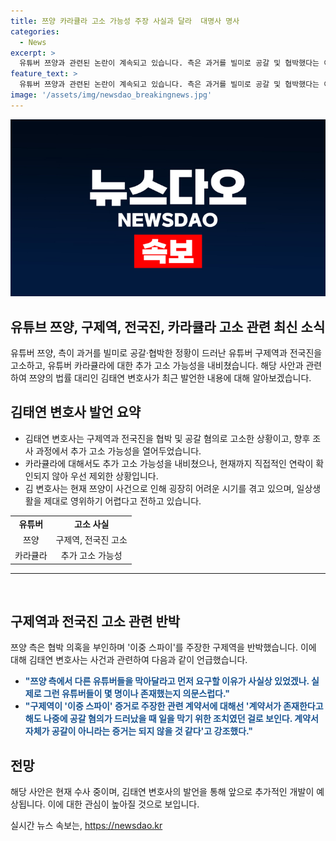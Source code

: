 ```yaml
---
title: 쯔양 카라큘라 고소 가능성 주장 사실과 달라  대명사 명사
categories:
  - News
excerpt: >
  유튜버 쯔양과 관련된 논란이 계속되고 있습니다. 측은 과거를 빌미로 공갈 및 협박했다는 이유로 유튜버 구제역과 전국진을 고소했으며, 추가 고소 가능성도 열어두고 있습니다. 하지만 유튜버 카라큘라는 현재 고소 대상에서 제외되었다고 합니다. 이에 대한 쯔양의 법률 대리인 김태연 변호사의 입장과 쯔양의 반박 내용 및 근황에 대한 언급이 이뤄졌습니다. 논란은 여전히 계속되고 있으며, 쯔양은 이로 인해 심리적으로 힘든 상황에 놓여 있다고 합니다.
feature_text: >
  유튜버 쯔양과 관련된 논란이 계속되고 있습니다. 측은 과거를 빌미로 공갈 및 협박했다는 이유로 유튜버 구제역과 전국진을 고소했으며, 추가 고소 가능성도 열어두고 있습니다. 하지만 유튜버 카라큘라는 현재 고소 대상에서 제외되었다고 합니다. 이에 대한 쯔양의 법률 대리인 김태연 변호사의 입장과 쯔양의 반박 내용 및 근황에 대한 언급이 이뤄졌습니다. 논란은 여전히 계속되고 있으며, 쯔양은 이로 인해 심리적으로 힘든 상황에 놓여 있다고 합니다.
image: '/assets/img/newsdao_breakingnews.jpg'
---
```


<p><img src="/assets/img/newsdao_breakingnews.jpg" alt="firstkoreanews 속보" /></p>

<h2 data-ke-size="size24">유튜브 쯔양, 구제역, 전국진, 카라큘라 고소 관련 최신 소식</h2>

<p data-ke-size="size16">유튜버 쯔양, 측이 과거를 빌미로 공갈·협박한 정황이 드러난 유튜버 구제역과 전국진을 고소하고, 유튜버 카라큘라에 대한 추가 고소 가능성을 내비쳤습니다. 해당 사안과 관련하여 쯔양의 법률 대리인 김태연 변호사가 최근 발언한 내용에 대해 알아보겠습니다.</p>

<h2 data-ke-size="size20">김태연 변호사 발언 요약</h2>

<ul>
  <li>김태연 변호사는 구제역과 전국진을 협박 및 공갈 혐의로 고소한 상황이고, 향후 조사 과정에서 추가 고소 가능성을 열어두었습니다.</li>
  <li>카라큘라에 대해서도 추가 고소 가능성을 내비쳤으나, 현재까지 직접적인 연락이 확인되지 않아 우선 제외한 상황입니다.</li>
  <li>김 변호사는 현재 쯔양이 사건으로 인해 굉장히 어려운 시기를 겪고 있으며, 일상생활을 제대로 영위하기 어렵다고 전하고 있습니다.</li>
</ul>

<table>
  <tr>
    <td style="text-align: center; height: 17px;"><b>유튜버</b></td>
    <td style="text-align: center; height: 17px;"><b>고소 사실</b></td>
  </tr>
  <tr>
    <td style="text-align: center; height: 17px;">쯔양</td>
    <td style="text-align: center; height: 17px;">구제역, 전국진 고소</td>
  </tr>
  <tr>
    <td style="text-align: center; height: 17px;">카라큘라</td>
    <td style="text-align: center; height: 17px;">추가 고소 가능성</td>
  </tr>
</table>

<hr>

<p data-ke-size="size16">&nbsp;</p>

<h2 data-ke-size="size20">구제역과 전국진 고소 관련 반박</h2>

<p data-ke-size="size16">쯔양 측은 협박 의혹을 부인하며 '이중 스파이'를 주장한 구제역을 반박했습니다. 이에 대해 김태연 변호사는 사건과 관련하여 다음과 같이 언급했습니다.</p>

<ul>
  <li><b><span style="color: #1a5490;">"쯔양 측에서 다른 유튜버들을 막아달라고 먼저 요구할 이유가 사실상 있었겠나. 실제로 그런 유튜버들이 몇 명이나 존재했는지 의문스럽다." </span></b></li>
  <li><b><span style="color: #1a5490;">"구제역이 '이중 스파이' 증거로 주장한 관련 계약서에 대해선 '계약서가 존재한다고 해도 나중에 공갈 혐의가 드러났을 때 일을 막기 위한 조치였던 걸로 보인다. 계약서 자체가 공갈이 아니라는 증거는 되지 않을 것 같다'고 강조했다."</span></b></li>
</ul>

<h2 data-ke-size="size20">전망</h2>

<p data-ke-size="size16">해당 사안은 현재 수사 중이며, 김태연 변호사의 발언을 통해 앞으로 추가적인 개발이 예상됩니다. 이에 대한 관심이 높아질 것으로 보입니다.</p>
실시간 뉴스 속보는, <a href="https://newsdao.kr" rel="dofollow">https://newsdao.kr</a>


